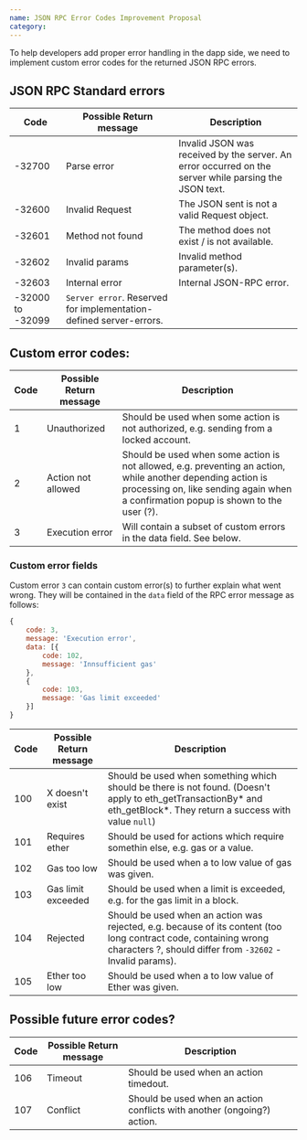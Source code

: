 ```yaml
---
name: JSON RPC Error Codes Improvement Proposal
category: 
---
```


To help developers add proper error handling in the dapp side, we need to implement custom error codes for the returned JSON RPC errors.

## JSON RPC Standard errors

| Code    | Possible Return message | Description |
| --------|-------------------------|-------------|
|-32700 | Parse error       | Invalid JSON was received by the server. An error occurred on the server while parsing the JSON text. |
|-32600 | Invalid Request   | The JSON sent is not a valid Request object. |
|-32601 | Method not found  | The method does not exist / is not available. |
|-32602 | Invalid params    | Invalid method parameter(s). |
|-32603 | Internal error    | Internal JSON-RPC error. |
|-32000 to -32099             | `Server error`. Reserved for implementation-defined server-errors. |

## Custom error codes:

| Code    | Possible Return message | Description |
| --------|-------------------------|-------------|
|1 | Unauthorized       | Should be used when some action is not authorized, e.g. sending from a locked account.
|2 | Action not allowed | Should be used when some action is not allowed, e.g. preventing an action, while another depending action is processing on, like sending again when a confirmation popup is shown to the user (?).
|3 | Execution error    | Will contain a subset of custom errors in the data field. See below. |

### Custom error fields

Custom error `3` can contain custom error(s) to further explain what went wrong.
They will be contained in the `data` field of the RPC error message as follows:

```js
{
    code: 3,
    message: 'Execution error',
    data: [{
        code: 102,
        message: 'Innsufficient gas'
    },
    {
        code: 103,
        message: 'Gas limit exceeded'
    }]
}
```

| Code    | Possible Return message | Description |
| --------|-------------------------|-------------|
|100 | X doesn't exist    | Should be used when something which should be there is not found. (Doesn't apply to eth_getTransactionBy* and eth_getBlock*. They return a success with value `null`)
|101 | Requires ether         | Should be used for actions which require somethin else, e.g. gas or a value.
|102 | Gas too low           | Should be used when a to low value of gas was given.
|103 | Gas limit exceeded   | Should be used when a limit is exceeded, e.g. for the gas limit in a block.
|104 | Rejected           | Should be used when an action was rejected, e.g. because of its content (too long contract code, containing wrong characters ?, should differ from `-32602` - Invalid params).
|105 | Ether too low           | Should be used when a to low value of Ether was given.


## Possible future error codes?

| Code    | Possible Return message | Description |
| --------|-------------------------|-------------|
|106 | Timeout            | Should be used when an action timedout.
|107 | Conflict           | Should be used when an action conflicts with another (ongoing?) action.